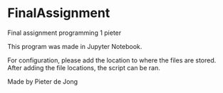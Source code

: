 # FinalAssignment
Final assignment programming 1 pieter

This program was made in Jupyter Notebook.

For configuration, please add the location to where the files are stored.
After adding the file locations, the script can be ran.

Made by Pieter de Jong

